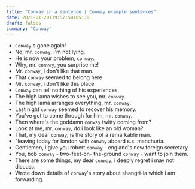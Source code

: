 ```yaml
---
title: "Conway in a sentence | Conway example sentences"
date: 2021-01-20T19:57:50+05:30
draft: falses
summary: "Conway"
---
```

- `Conway`'s gone again!
- No, mr. `conway`, i'm not lying.
- He is now your problem, `conway`.
- Why, mr. `conway`, you surprise me!
- Mr. `conway`, i don't like that man.
- That `conway` seemed to belong here.
- Mr. `conway`, i don't like this place.
- `Conway` can tell nothing of his experiences.
- The high lama wishes to see you, mr. `conway`.
- The high lama arranges everything, mr. `conway`.
- Last night `conway` seemed to recover his memory.
- You've got to come through for him, mr. `conway`.
- Then where's the goddamn `conway` twitty coming from?
- Look at me, mr. `conway`, do i look like an old woman?
- That, my dear `conway`, is the story of a remarkable man.
- "leaving today for london with `conway` aboard s.s. manchuria.
- Gentlemen, i give you robert `conway` - england's new foreign secretary.
- You, bob `conway` - two-feet-on- the-ground `conway` - want to join them.
- There are some things, my dear `conway`, i deeply regret i may not discuss.
- Wrote down details of `conway`'s story about shangri-la which i am forwarding.
                 
